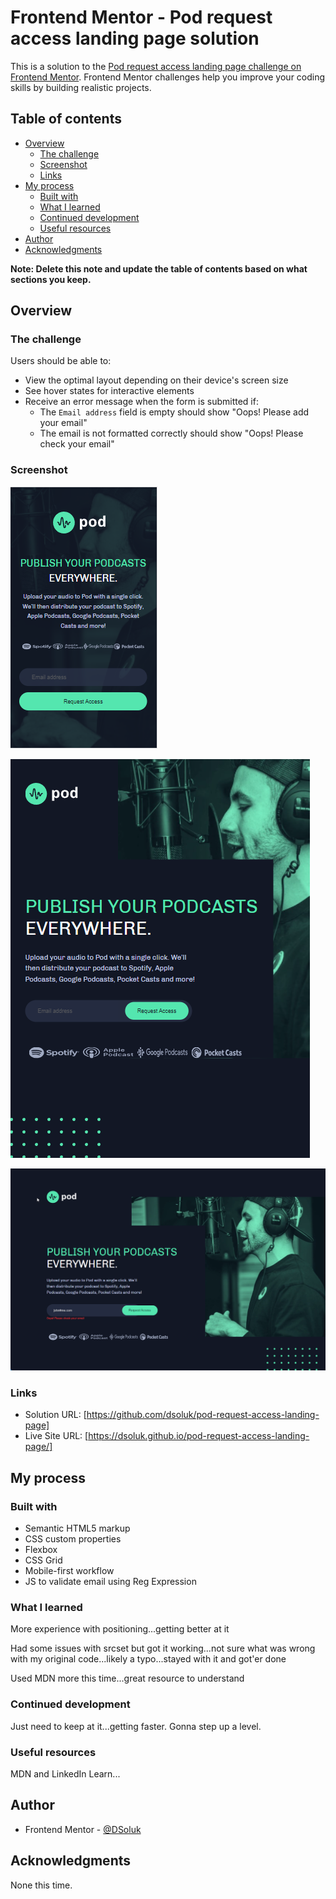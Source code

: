 # Frontend Mentor - Pod request access landing page solution

This is a solution to the [Pod request access landing page challenge on Frontend Mentor](https://www.frontendmentor.io/challenges/pod-request-access-landing-page-eyTmdkLSG). Frontend Mentor challenges help you improve your coding skills by building realistic projects.

## Table of contents

- [Overview](#overview)
  - [The challenge](#the-challenge)
  - [Screenshot](#screenshot)
  - [Links](#links)
- [My process](#my-process)
  - [Built with](#built-with)
  - [What I learned](#what-i-learned)
  - [Continued development](#continued-development)
  - [Useful resources](#useful-resources)
- [Author](#author)
- [Acknowledgments](#acknowledgments)

**Note: Delete this note and update the table of contents based on what sections you keep.**

## Overview

### The challenge

Users should be able to:

- View the optimal layout depending on their device's screen size
- See hover states for interactive elements
- Receive an error message when the form is submitted if:
  - The `Email address` field is empty should show "Oops! Please add your email"
  - The email is not formatted correctly should show "Oops! Please check your email"

### Screenshot

![](screenshot-mobile.png)

![](screenshot-tablet.png)

![](screenshot-desktop.png)

### Links

- Solution URL: [https://github.com/dsoluk/pod-request-access-landing-page]
- Live Site URL: [https://dsoluk.github.io/pod-request-access-landing-page/]

## My process

### Built with

- Semantic HTML5 markup
- CSS custom properties
- Flexbox
- CSS Grid
- Mobile-first workflow
- JS to validate email using Reg Expression

### What I learned

More experience with positioning...getting better at it

Had some issues with srcset but got it working...not sure what was wrong with my original code...likely a typo...stayed with it and got'er done

Used MDN more this time...great resource to understand

### Continued development

Just need to keep at it...getting faster. Gonna step up a level.

### Useful resources

MDN and LinkedIn Learn...

## Author

- Frontend Mentor - [@DSoluk](https://www.frontendmentor.io/profile/DSoluk)

## Acknowledgments

None this time.
